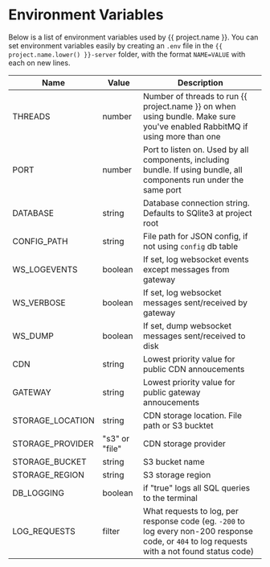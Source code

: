 # Environment Variables

Below is a list of environment variables used by {{ project.name }}.
You can set environment variables easily by creating an `.env` file
in the `{{ project.name.lower() }}-server` folder, with the format `NAME=VALUE` with each on new lines.

| Name             | Value          | Description                                                                                                                |
| ---------------- | -------------- | -------------------------------------------------------------------------------------------------------------------------- |
| THREADS          | number         | Number of threads to run {{ project.name }} on when using bundle. Make sure you've enabled RabbitMQ if using more than one |
| PORT             | number         | Port to listen on. Used by all components, including bundle. If using bundle, all components run under the same port       |
| DATABASE         | string         | Database connection string. Defaults to SQlite3 at project root                                                            |
| CONFIG_PATH      | string         | File path for JSON config, if not using `config` db table                                                                  |
| WS_LOGEVENTS     | boolean        | If set, log websocket events except messages from gateway                                                                  |
| WS_VERBOSE       | boolean        | If set, log websocket messages sent/received by gateway                                                                    |
| WS_DUMP          | boolean        | If set, dump websocket messages sent/received to disk                                                                      |
| CDN              | string         | Lowest priority value for public CDN annoucements                                                                          |
| GATEWAY          | string         | Lowest priority value for public gateway annoucements                                                                      |
| STORAGE_LOCATION | string         | CDN storage location. File path or S3 bucktet                                                                              |
| STORAGE_PROVIDER | "s3" or "file" | CDN storage provider                                                                                                       |
| STORAGE_BUCKET   | string         | S3 bucket name                                                                                                             |
| STORAGE_REGION   | string         | S3 storage region                                                                                                          |
| DB_LOGGING       | boolean        | if "true" logs all SQL queries to the terminal                                                                             |
| LOG_REQUESTS     | filter         | What requests to log, per response code (eg. `-200` to log every non-200 response code, or `404` to log requests with a not found status code) |
